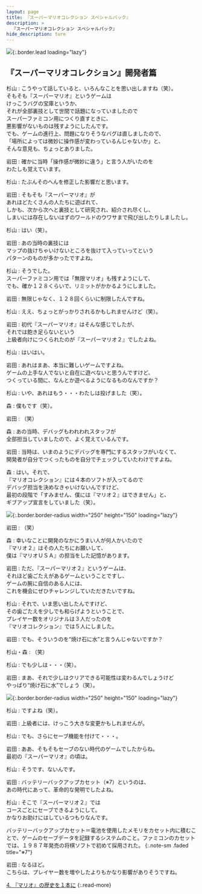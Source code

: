 ```yaml
---
layout: page
title: 『スーパーマリオコレクション スペシャルパック』
description: >
  『スーパーマリオコレクション スペシャルパック』
hide_description: ture
---
```


![](/interviews/jp/wii/svmj/vol2/img/mainvisual3.jpg){:.border.lead loading="lazy"}

<DIV CLASS="link_mario25th">

## 『スーパーマリオコレクション』開発者篇

杉山
: こうやって話していると、いろんなことを思い出しますね（笑）。<br>そもそも『スーパーマリオ』というゲームは<br>けっこうバグの宝庫というか、<br>それが全部裏技として世間で話題になっていましたので<br>スーパーファミコン用につくり直すときに、<br>悪影響がないものは残すようにしたんです。<br>でも、ゲームの進行上、問題になりそうなバグは直しましたので、<br>「場所によっては微妙に操作感が変わっているんじゃないか」と、<br>そんな意見も、ちょっとありました。

岩田
: 確かに当時「操作感が微妙に違う」と言う人がいたのを<br>わたしも覚えています。

杉山
: たぶんそのへんを修正した影響だと思います。

岩田
: そもそも『スーパーマリオ』が<br>あれほどたくさんの人たちに遊ばれて、<br>しかも、次から次へと裏技として研究され、紹介され尽くし、<br>しまいには存在しないはずのワールドのウワサまで飛び出したりしましたし。

杉山
: はい（笑）。

岩田
: あの当時の裏技には<br>マップの抜けちゃいけないところを抜けて入っていってという<br>パターンのものが多かったですよね。

杉山
: そうでした。<br>スーパーファミコン用では「無限マリオ」も残すようにして、<br>でも、確か１２８くらいで、リミットがかかるようにしました。

岩田
: 無限じゃなく、１２８回くらいに制限したんですね。

杉山
: ええ、ちょっとがっかりされるかもしれませんけど（笑）。

岩田
: 初代『スーパーマリオ』はそんな感じでしたが、<br>それでは飽き足らないという<br>上級者向けにつくられたのが『スーパーマリオ２』でしたよね。

杉山
: はいはい。

岩田
: あれはまあ、本当に難しいゲームですよね。<br>ゲームの上手な人でないと自在に遊べないと思うんですけど、<br>つくっている間に、なんとか遊べるようになるものなんですか？

杉山
: いや、あれはもう・・・わたしは投げました（笑）。

森
: 僕もです（笑）。

岩田
: （笑）

森
: あの当時、デバッグもわれわれスタッフが<br>全部担当していましたので、よく覚えているんです。

岩田
: 当時は、いまのようにデバッグを専門にするスタッフがいなくて、<br>開発者が自分でつくったものを自分でチェックしていたわけですよね。

森
: はい。それで、<br>『マリオコレクション』には４本のソフトが入ってるので<br>デバッグ担当を決めなきゃいけないんですけど、<br>最初の段階で「すみません、僕には『マリオ２』はできません」と、<br>ギブアップ宣言をしていました（笑）。

![](/interviews/jp/wii/svmj/vol2/img/photo7.jpg){:.border.border-radius width="250" height="150" loading="lazy"}

岩田
: （笑）

森
: 幸いなことに開発のなかにうまい人が何人かいたので<br>『マリオ２』はその人たちにお願いして、<br>僕は『マリオＵＳＡ』の担当をした記憶があります。

岩田
: ただ、『スーパーマリオ２』というゲームは、<br>それほど歯ごたえがあるゲームということですし、<br>ゲームの腕に自信のある人には、<br>これを機会にぜひチャレンジしていただきたいですね。

杉山
: それで、いま思い出したんですけど、<br>その歯ごたえを少しでも和らげようということで、<br>プレイヤー数をオリジナルは３人だったのを<br>『マリオコレクション』では５人にしました。

岩田
: でも、そういうのを“焼け石に水”と言うんじゃないですか？

杉山・森
: （笑）

杉山
: でも少しは・・・（笑）。

岩田
: まあ、それで少しはクリアできる可能性は変わるんでしょうけど<br>やっぱり“焼け石に水”でしょう（笑）。

![](/interviews/jp/wii/svmj/vol2/img/photo8.jpg){:.border.border-radius width="250" height="150" loading="lazy"}

杉山
: ですよね（笑）。

岩田
: 上級者には、けっこう大きな変更かもしれませんが。

杉山
: でも、さらにセーブ機能を付けて・・・。

岩田
: ああ、そもそもセーブのない時代のゲームでしたからね。<br>最初の『スーパーマリオ』の頃は。

杉山
: そうです、ないんです。

岩田
: バッテリーバックアップカセット（※7）というのは、<br>あの時代にあって、革命的な発明でしたよね。

杉山
: そこで『スーパーマリオ２』では<br>コースごとにセーブできるようにして。<br>かなりお助けにはしているつもりなんです。

バッテリーバックアップカセット＝電池を使用したメモリをカセット内に積むことで、ゲームのセーブデータを記録するシステムのこと。ファミコンのカセットでは、１９８７年発売の将棋ソフトで初めて採用された。
{:.note-sm .faded title="※7"}

岩田
: なるほど。<br>こちらは、プレイヤー数を増やしたよりもかなり影響がありそうですね。

[4. 『マリオ』の歴史を１本に](4.md)
{:.read-more}

